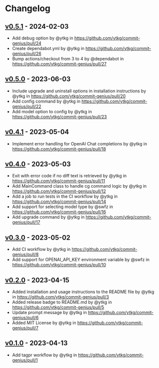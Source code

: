 # Changelog

## [v0.5.1](https://github.com/ytkg/commit-genius/compare/v0.5.0...v0.5.1) - 2024-02-03
- Add debug option by @ytkg in https://github.com/ytkg/commit-genius/pull/24
- Create dependabot.yml by @ytkg in https://github.com/ytkg/commit-genius/pull/26
- Bump actions/checkout from 3 to 4 by @dependabot in https://github.com/ytkg/commit-genius/pull/27

## [v0.5.0](https://github.com/ytkg/commit-genius/compare/v0.4.1...v0.5.0) - 2023-06-03
- Include upgrade and uninstall options in installation instructions by @ytkg in https://github.com/ytkg/commit-genius/pull/20
- Add config command by @ytkg in https://github.com/ytkg/commit-genius/pull/22
- Add model option to config by @ytkg in https://github.com/ytkg/commit-genius/pull/23

## [v0.4.1](https://github.com/ytkg/commit-genius/compare/v0.4.0...v0.4.1) - 2023-05-04
- Implement error handling for OpenAI Chat completions by @ytkg in https://github.com/ytkg/commit-genius/pull/18

## [v0.4.0](https://github.com/ytkg/commit-genius/compare/v0.3.0...v0.4.0) - 2023-05-03
- Exit with error code if no diff text is retrieved by @ytkg in https://github.com/ytkg/commit-genius/pull/11
- Add MainCommand class to handle cg command logic by @ytkg in https://github.com/ytkg/commit-genius/pull/12
- Add a job to run tests in the CI workflow by @ytkg in https://github.com/ytkg/commit-genius/pull/14
- Add support for selecting model type by @swfz in https://github.com/ytkg/commit-genius/pull/16
- Add upgrade command by @ytkg in https://github.com/ytkg/commit-genius/pull/17

## [v0.3.0](https://github.com/ytkg/commit-genius/compare/v0.2.0...v0.3.0) - 2023-05-02
- Add CI workflow by @ytkg in https://github.com/ytkg/commit-genius/pull/8
- Add support for OPENAI_API_KEY environment variable by @swfz in https://github.com/ytkg/commit-genius/pull/10

## [v0.2.0](https://github.com/ytkg/commit-genius/compare/v0.1.0...v0.2.0) - 2023-04-15
- Added installation and usage instructions to the README file by @ytkg in https://github.com/ytkg/commit-genius/pull/3
- Added release badge to README.md by @ytkg in https://github.com/ytkg/commit-genius/pull/5
- Update prompt message by @ytkg in https://github.com/ytkg/commit-genius/pull/6
- Added MIT License by @ytkg in https://github.com/ytkg/commit-genius/pull/7

## [v0.1.0](https://github.com/ytkg/commit-genius/commits/v0.1.0) - 2023-04-13
- Add tagpr workflow by @ytkg in https://github.com/ytkg/commit-genius/pull/1
